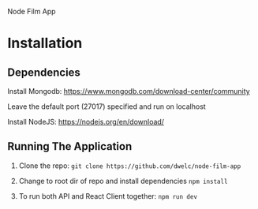 Node Film App

# Installation

## Dependencies
Install Mongodb:
https://www.mongodb.com/download-center/community

Leave the default port (27017) specified and run on localhost

Install NodeJS:
https://nodejs.org/en/download/

## Running The Application

1. Clone the repo:
`git clone https://github.com/dwelc/node-film-app`

2. Change to root dir of repo and install dependencies
`npm install`

3. To run both API and React Client together:
`npm run dev`
